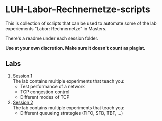 # LUH-Labor-Rechnernetze-scripts

This is collection of scripts that can be used to automate some of the lab experiements "Labor: Rechnernetze" in Masters.

There's a readme under each session folder.

**Use at your own discretion. Make sure it doesn't count as plagiat.**

## Labs

1. [Session 1](./src/session1/README.md)\
The lab contains multiple experiments that teach you:
    - Test performance of a network
    - TCP congestion control
    - Different modes of TCP
1. [Session 2](./src/session2/README.md)\
The lab contains multiple experiments that teach you:
    - Different queueing strategies (FIFO, SFB, TBF, ...)